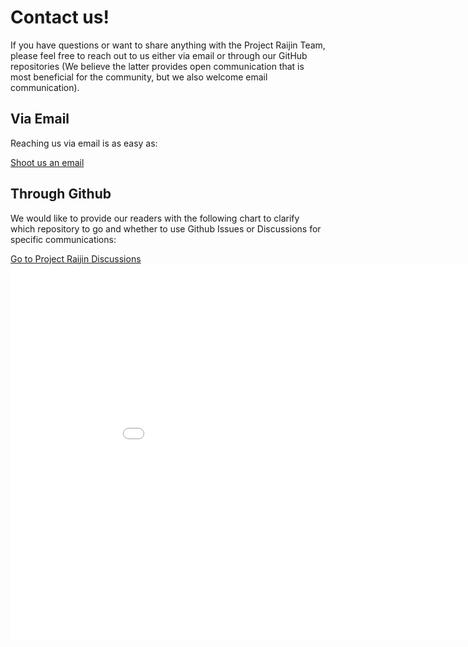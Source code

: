 # Contact us!

If you have questions or want to share anything with the Project Raijin Team,
please feel free to reach out to us either via email or through our GitHub repositories (We believe
the latter provides open communication that is most beneficial for the community, but we also welcome
email communication).

## Via Email

Reaching us via email is as easy as:

<span class="d-flex justify-content-center py-4">
    <a href="mailto:projectraijin@googlegroups.com" role="button" class="btn btn-light btn-lg">
        Shoot us an email
    </a>
</span>

## Through Github

We would like to provide our readers with the following chart to clarify which repository to go and
whether to use Github Issues or Discussions for specific communications:

<span class="d-flex justify-content-center py-4">
    <a href="https://github.com/NCAR/projectraijin.github.io/discussions" target="_blank" role="button" class="btn btn-light btn-lg">
        Go to Project Raijin Discussions
    </a>
</span>

<embed src="_static/how_to_communicate_through_github.pdf" type="application/pdf" width="960" height="600">
